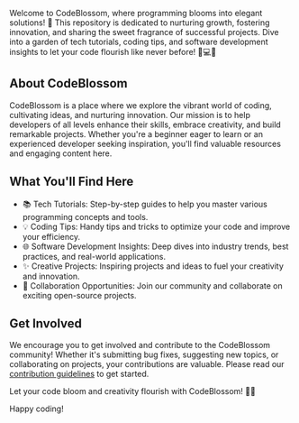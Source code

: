 Welcome to CodeBlossom, where programming blooms into elegant solutions! 🚀 This repository is dedicated to nurturing growth, fostering innovation, and sharing the sweet fragrance of successful projects. Dive into a garden of tech tutorials, coding tips, and software development insights to let your code flourish like never before! 🌱💻✨

## About CodeBlossom

CodeBlossom is a place where we explore the vibrant world of coding, cultivating ideas, and nurturing innovation. Our mission is to help developers of all levels enhance their skills, embrace creativity, and build remarkable projects. Whether you're a beginner eager to learn or an experienced developer seeking inspiration, you'll find valuable resources and engaging content here.

## What You'll Find Here

- 📚 Tech Tutorials: Step-by-step guides to help you master various programming concepts and tools.
- 💡 Coding Tips: Handy tips and tricks to optimize your code and improve your efficiency.
- 🌐 Software Development Insights: Deep dives into industry trends, best practices, and real-world applications.
- ✨ Creative Projects: Inspiring projects and ideas to fuel your creativity and innovation.
- 🚀 Collaboration Opportunities: Join our community and collaborate on exciting open-source projects.

## Get Involved

We encourage you to get involved and contribute to the CodeBlossom community! Whether it's submitting bug fixes, suggesting new topics, or collaborating on projects, your contributions are valuable. Please read our [contribution guidelines](CONTRIBUTING.md) to get started.


Let your code bloom and creativity flourish with CodeBlossom! 🌸✨

Happy coding!
